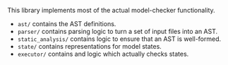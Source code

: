 This library implements most of the actual model-checker functionality.

- `ast/` contains the AST definitions.
- `parser/` contains parsing logic to turn a set of input files into an AST.
- `static_analysis/` contains logic to ensure that an AST is well-formed.
- `state/` contains representations for model states.
- `executor/` contains and logic which actually checks states.
